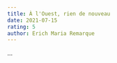 ```yaml
---
title: À l'Ouest, rien de nouveau
date: 2021-07-15
rating: 5
author: Erich Maria Remarque 
---
```


...
